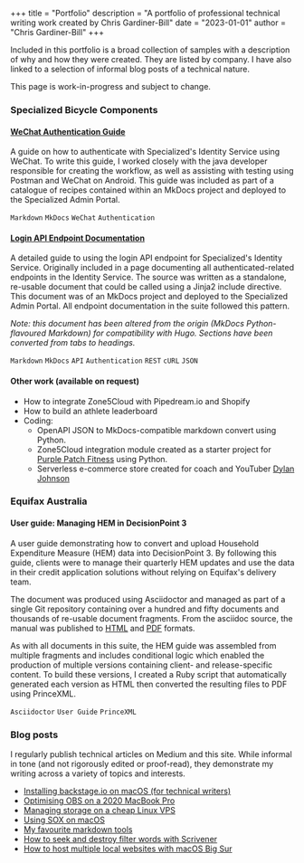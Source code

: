 +++
title = "Portfolio"
description = "A portfolio of professional technical writing work created by Chris Gardiner-Bill"
date = "2023-01-01"
author = "Chris Gardiner-Bill"
+++

Included in this portfolio is a broad collection of samples with a description of why and how they were created. They are listed by company. I have also linked to a selection of informal blog posts of a technical nature.

This page is work-in-progress and subject to change.

### Specialized Bicycle Components

#### [WeChat Authentication Guide](/examples/sbc_auth_we_chat/)

A guide on how to authenticate with Specialized's Identity Service using WeChat. To write this guide, I worked closely with the java developer responsible for creating the workflow, as well as assisting with testing using Postman and WeChat on Android. This guide was included as part of a catalogue of recipes contained within an MkDocs project and deployed to the Specialized Admin Portal.

`Markdown` `MkDocs` `WeChat` `Authentication`

#### [Login API Endpoint Documentation](/examples/sbc_auth_login)

A detailed guide to using the login API endpoint for Specialized's Identity Service. Originally included in a page documenting all authenticated-related endpoints in the Identity Service. The source was written as a standalone, re-usable document that could be called using a Jinja2 include directive. This document was of an MkDocs project and deployed to the Specialized Admin Portal. All endpoint documentation in the suite followed this pattern.

*Note: this document has been altered from the origin (MkDocs Python-flavoured Markdown) for compatibility with Hugo. Sections have been converted from tabs to headings.*

`Markdown` `MkDocs` `API` `Authentication` `REST` `cURL` `JSON`


#### Other work (available on request)

* How to integrate Zone5Cloud with Pipedream.io and Shopify
* How to build an athlete leaderboard
* Coding:
    * OpenAPI JSON to MkDocs-compatible markdown convert using Python.
    * Zone5Cloud integration module created as a starter project for [Purple Patch Fitness](https://www.purplepatchfitness.com) using Python.
    * Serverless e-commerce store created for coach and YouTuber [Dylan Johnson](https://www.dylanjohnsontraining.com)

### Equifax Australia

#### User guide: Managing HEM in DecisionPoint 3

A user guide demonstrating how to convert and upload Household Expenditure Measure (HEM) data into DecisionPoint 3. By following this guide, clients were to manage their quarterly HEM updates and use the data in their credit application solutions without relying on Equifax's delivery team.

The document was produced using Asciidoctor and managed as part of a single Git repository containing over a hundred and fifty documents and thousands of re-usable document fragments. From the asciidoc source, the manual was published to [HTML](/files/dp3_hem/dp3_hem.html) and [PDF](/files/dp3_hem/dp3_hem.pdf) formats.

As with all documents in this suite, the HEM guide was assembled from multiple fragments and includes conditional logic which enabled the production of multiple versions containing client- and release-specific content. To build these versions, I created a Ruby script that automatically generated each version as HTML then converted the resulting files to PDF using PrinceXML.

`Asciidoctor` `User Guide` `PrinceXML`


### Blog posts

I regularly publish technical articles on Medium and this site. While informal in tone (and not rigorously edited or proof-read), they demonstrate my writing across a variety of topics and interests.

* [Installing backstage.io on macOS (for technical writers)](https://chris.gardiner-bill.com/posts/backstage_macos/)
* [Optimising OBS on a 2020 MacBook Pro](https://technicalprose.medium.com/optimising-obs-on-a-2020-macbook-pro-aca7bbbe55e9)
* [Managing storage on a cheap Linux VPS](https://technicalprose.medium.com/managing-storage-on-a-cheap-linux-vps-f576e6ac4d3c)
* [Using SOX on macOS](https://technicalprose.medium.com/using-sox-on-macos-48f25014d1e3)
* [My favourite markdown tools](https://technicalprose.medium.com/my-favourite-markdown-tools-fc1cdc537e67)
* [How to seek and destroy filter words with Scrivener](https://technicalprose.medium.com/how-to-seek-and-destroy-filter-words-with-scrivener-a968dd8cf914)
* [How to host multiple local websites with macOS Big Sur](https://technicalprose.medium.com/how-to-host-multiple-local-websites-with-macos-big-sur-72d947f3e97c)